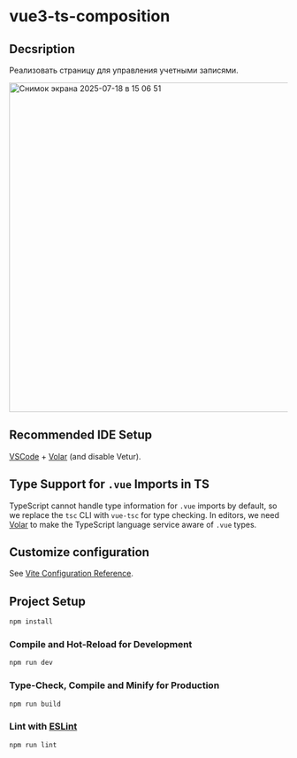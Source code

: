 # vue3-ts-composition

## Decsription
Реализовать страницу для управления учетными записями.
 
 <img width="942" height="595" alt="Снимок экрана 2025-07-18 в 15 06 51" src="https://github.com/user-attachments/assets/3cc805b6-ee13-4dd4-92ec-fa59a2083752" />

 ## Recommended IDE Setup

[VSCode](https://code.visualstudio.com/) + [Volar](https://marketplace.visualstudio.com/items?itemName=Vue.volar) (and disable Vetur).

## Type Support for `.vue` Imports in TS

TypeScript cannot handle type information for `.vue` imports by default, so we replace the `tsc` CLI with `vue-tsc` for type checking. In editors, we need [Volar](https://marketplace.visualstudio.com/items?itemName=Vue.volar) to make the TypeScript language service aware of `.vue` types.

## Customize configuration

See [Vite Configuration Reference](https://vite.dev/config/).

## Project Setup

```sh
npm install
```

### Compile and Hot-Reload for Development

```sh
npm run dev
```

### Type-Check, Compile and Minify for Production

```sh
npm run build
```

### Lint with [ESLint](https://eslint.org/)

```sh
npm run lint
```


